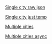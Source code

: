 [Single city raw json](http://localhost:8080/api/weather/Moscow)

[Single city just temp](http://localhost:8080/api/city/Moscow)

[Multiple cities](https://evening-chamber-59365.herokuapp.com/api/cities/Moscow,Dublin,London,Saratov)

[Multiple cities async](http://localhost:8080/api/citiesAsync/Moscow,Dublin,London,Saratov)
